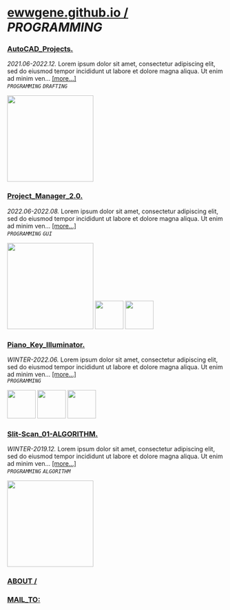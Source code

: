 # [ewwgene.github.io /](https://ewwgene.github.io/) _PROGRAMMING_ 
### [AutoCAD_Projects.](https://ewwgene.github.io/AutoCAD_Projects)
_2021.06-2022.12._
Lorem ipsum dolor sit amet, consectetur adipiscing elit, sed do eiusmod tempor incididunt ut labore et dolore magna aliqua. Ut enim ad minim ven... [[more...]](https://ewwgene.github.io/AutoCAD_Projects/#text) <br>
_`PROGRAMMING`_ _`DRAFTING`_ 

<a href="https://ewwgene.github.io/AutoCAD_Projects/#000"><img src="https://ewwgene.github.io/AutoCAD_Projects/000.jpg" height="200"></a> 


### [Project_Manager_2.0.](https://ewwgene.github.io/Project_Manager_2.0)
_2022.06-2022.08._
Lorem ipsum dolor sit amet, consectetur adipiscing elit, sed do eiusmod tempor incididunt ut labore et dolore magna aliqua. Ut enim ad minim ven... [[more...]](https://ewwgene.github.io/Project_Manager_2.0/#text) <br>
_`PROGRAMMING`_ _`GUI`_ 

<a href="https://ewwgene.github.io/Project_Manager_2.0/#000"><img src="https://ewwgene.github.io/Project_Manager_2.0/000.jpg" height="200"></a> <a href="https://ewwgene.github.io/Project_Manager_2.0/#111"><img src="https://ewwgene.github.io/Project_Manager_2.0/111.jpg" height="66"></a> <a href="https://ewwgene.github.io/Project_Manager_2.0/#119"><img src="https://ewwgene.github.io/Project_Manager_2.0/119.jpg" height="66"></a> 


### [Piano_Key_Illuminator.](https://ewwgene.github.io/Piano_Key_Illuminator)
_WINTER-2022.06._
Lorem ipsum dolor sit amet, consectetur adipiscing elit, sed do eiusmod tempor incididunt ut labore et dolore magna aliqua. Ut enim ad minim ven... [[more...]](https://ewwgene.github.io/Piano_Key_Illuminator/#text) <br>
_`PROGRAMMING`_ 

<a href="https://ewwgene.github.io/Piano_Key_Illuminator/#115"><img src="https://ewwgene.github.io/Piano_Key_Illuminator/115.jpg" height="66"></a> <a href="https://ewwgene.github.io/Piano_Key_Illuminator/#111"><img src="https://ewwgene.github.io/Piano_Key_Illuminator/111.jpg" height="66"></a> <a href="https://ewwgene.github.io/Piano_Key_Illuminator/#113"><img src="https://ewwgene.github.io/Piano_Key_Illuminator/113.jpg" height="66"></a> 


### [Slit-Scan_01-ALGORITHM.](https://ewwgene.github.io/Slit-Scan_01-ALGORITHM)
_WINTER-2019.12._
Lorem ipsum dolor sit amet, consectetur adipiscing elit, sed do eiusmod tempor incididunt ut labore et dolore magna aliqua. Ut enim ad minim ven... [[more...]](https://ewwgene.github.io/Slit-Scan_01-ALGORITHM/#text) <br>
_`PROGRAMMING`_ _`ALGORITHM`_ 

<a href="https://ewwgene.github.io/Slit-Scan_01-ALGORITHM/#000"><img src="https://ewwgene.github.io/Slit-Scan_01-ALGORITHM/000.jpg" height="200"></a> 

### [ABOUT /](https://ewwgene.github.io/ABOUT)
### [MAIL_TO:](mailto:r0cam@me.com)